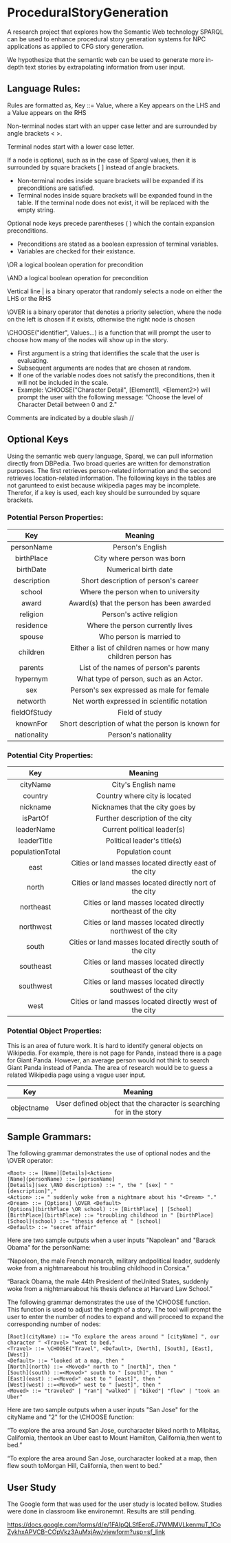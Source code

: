 # ProceduralStoryGeneration
A research project that explores how the Semantic Web technology SPARQL can be used to enhance procedural story generation systems for NPC applications as applied to CFG story generation. 

We hypothesize that the semantic web can be used to generate more in-depth text stories by extrapolating information from user input.

## Language Rules:

Rules are formatted as, Key ::= Value, where a Key appears on the LHS and a Value appears on the RHS

Non-terminal nodes start with an upper case letter and are surrounded by angle brackets < >.

Terminal nodes start with a lower case letter.

If a node is optional, such as in the case of Sparql values, then it is surrounded by square brackets [ ] instead of angle brackets.
 - Non-terminal nodes inside square brackets will be expanded if its preconditions are satisfied. 
 - Terminal nodes inside square brackets will be expanded found in the table. If the terminal node does not exist, it will be replaced with the empty string.
 
Optional node keys precede parentheses ( ) which the contain expansion preconditions. 
 - Preconditions are stated as a boolean expression of terminal variables. 
 - Variables are checked for their existance.

\OR a logical boolean operation for precondition

\AND a logical boolean operation for precondition

Vertical line | is a binary operator that randomly selects a node on either the LHS or the RHS

\OVER is a binary operator that denotes a priority selection, where the node on the left is chosen if it exists, otherwise the right node is chosen

\CHOOSE("identifier", Values...) is a function that will prompt the user to choose how many of the nodes will show up in the story.
 - First argument is a string that identifies the scale that the user is evaluating.
 - Subsequent arguments are nodes that are chosen at random.
 - If one of the variable nodes does not satisfy the preconditions, then it will not be included in the scale.
 - Example: \CHOOSE("Character Detail", [Element1], \<Element2\>) will prompt the user with the following message: "Choose the level of Character Detail between 0 and 2." 

Comments are indicated by a double slash //

## Optional Keys
Using the semantic web query language, Sparql, we can pull information directly from DBPedia. Two broad queries are written for demonstration purposes. The first retrieves person-related information and the second retrieves location-related information. The following keys in the tables are not garunteed to exist because wikipedia pages may be incomplete. Therefor, if a key is used, each key should be surrounded by square brackets.

### Potential Person Properties:
| Key | Meaning |
| :---: | :---: |
| personName | Person's English |
| birthPlace | City where person was born |
| birthDate | Numerical birth date |
| description | Short description of person's career |
| school | Where the person when to university |
| award | Award(s) that the person has been awarded |
| religion | Person's active religion |
| residence | Where the person currently lives |
| spouse | Who person is married to |
| children | Either a list of children names or how many children person has |
| parents | List of the names of person's parents |
| hypernym | What type of person, such as an Actor. |
| sex | Person's sex expressed as male for female |
| networth | Net worth expressed in scientific notation |
| fieldOfStudy | Field of study |
| knownFor | Short description of what the person is known for |
| nationality | Person's nationality |

### Potential City Properties:
| Key | Meaning |
| :---: | :---: |
| cityName | City's English name | 
| country | Country where city is located |  
| nickname | Nicknames that the city goes by | 
| isPartOf| Further description of the city | 
| leaderName | Current political leader(s) |  
| leaderTitle| Political leader's title(s) | 
| populationTotal| Population count | 
| east | Cities or land masses located directly east of the city | 
| north | Cities or land masses located directly nort of the city | 
| northeast | Cities or land masses located directly northeast of the city |   
| northwest | Cities or land masses located directly northwest of the city | 
| south | Cities or land masses located directly south of the city | 
| southeast | Cities or land masses located directly southeast of the city |  
| southwest | Cities or land masses located directly southwest of the city | 
| west | Cities or land masses located directly west of the city | 

### Potential Object Properties:
This is an area of future work. It is hard to identify general objects on Wikipedia. For example, there is not page for Panda, instead there is a page for Giant Panda. However, an average person would not think to search Giant Panda instead of Panda. The area of research would be to guess a related Wikipedia page using a vague user input.

| Key | Meaning |
| :---: | :---: |
| objectname | User defined object that the character is searching for in the story |

## Sample Grammars:

The following grammar demonstrates the use of optional nodes and the \\OVER operator:

```
<Root> ::= [Name][Details]<Action>
[Name](personName) ::= [personName]
[Details](sex \AND description) ::= ", the " [sex] " " [description]","
<Action> ::= " suddenly woke from a nightmare about his "<Dream> "."
<Dream> ::= [Options] \OVER <Default>
[Options](birthPlace \OR school) ::= [BirthPlace] | [School]
[BirthPlace](birthPlace) ::= "troubling childhood in " [birthPlace]
[School](school) ::= "thesis defence at " [school]
<Default> ::= "secret affair"
```

Here are two sample outputs when a user inputs "Napolean" and "Barack Obama" for the personName:

“Napoleon, the male French monarch, military andpolitical leader, suddenly woke from a nightmareabout his troubling childhood in Corsica.”

“Barack Obama, the male 44th President of theUnited States, suddenly woke from a nightmareabout his thesis defence at Harvard Law School.”

The following grammar demonstrates the use of the \\CHOOSE function. This function is used to adjust the length of a story. The tool will prompt the user to enter the number of nodes to expand and will proceed to expand the corresponding number of nodes:

```
[Root](cityName) ::= "To explore the areas around " [cityName] ", our character " <Travel> "went to bed."
<Travel> ::= \CHOOSE("Travel", <Default>, [North], [South], [East], [West])
<Default> ::= "looked at a map, then "
[North](north) ::= <Moved>" north to " [north]", then "
[South](south) ::=<Moved>" south to " [south]", then "
[East](east) ::=<Moved>" east to " [east]", then "
[West](west) ::=<Moved>" west to " [west]", then "
<Moved> ::= "traveled" | "ran"| "walked" | "biked"| "flew" | "took an Uber"
```

Here are two sample outputs when a user inputs "San Jose" for the cityName and "2" for the \\CHOOSE function:

“To explore the area around San Jose, ourcharacter biked north to Milpitas, California, thentook an Uber east to Mount Hamilton, California,then went to bed.”

“To explore the area around San Jose, ourcharacter looked at a map, then flew south toMorgan Hill, California, then went to bed.”

## User Study

The Google form that was used for the user study is located bellow. Studies were done in classroom like environemnt. Results are still pending.

https://docs.google.com/forms/d/e/1FAIpQLSfEeroEJ7WMMVLkenmuT_1CoZykhxAPVCB-COpVkz3AuMxjAw/viewform?usp=sf_link
